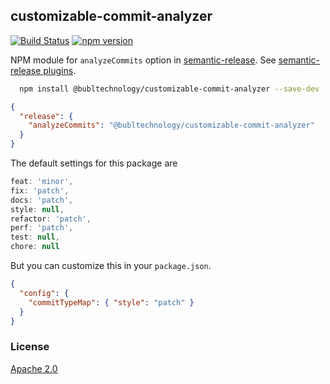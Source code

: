 ## customizable-commit-analyzer
[![Build Status](https://travis-ci.org/BublTechnology/customizable-commit-analyzer.svg?branch=master)](https://travis-ci.org/BublTechnology/customizable-commit-analyzer)
[![npm version](https://badge.fury.io/js/%40bubltechnology%2Fcustomizable-commit-analyzer.svg)](https://badge.fury.io/js/%40bubltechnology%2Fcustomizable-commit-analyzer)

NPM module for `analyzeCommits` option in [semantic-release](https://github.com/semantic-release/semantic-release). See [semantic-release plugins](https://github.com/semantic-release/semantic-release#plugins).

```bash
  npm install @bubltechnology/customizable-commit-analyzer --save-dev
```

```json
{
  "release": {
    "analyzeCommits": "@bubltechnology/customizable-commit-analyzer"
  }
}
```

The default settings for this package are

```javascript
feat: 'minor',
fix: 'patch',
docs: 'patch',
style: null,
refactor: 'patch',
perf: 'patch',
test: null,
chore: null
```

But you can customize this in your `package.json`.

```json
{
  "config": {
    "commitTypeMap": { "style": "patch" }
  }
}
```


### License

[Apache 2.0](https://github.com/BublTechnology/customizable-commit-analyzer/blob/master/LICENSE)
